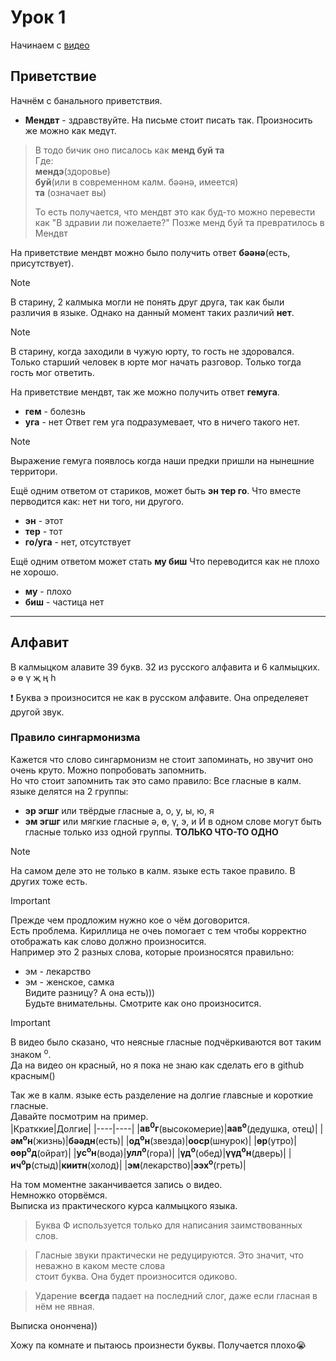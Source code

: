 # Урок 1

Начинаем с [видео](https://www.youtube.com/watch?v=xM9x9oJ8Pko&list=PLl58IeyE9-HxTte9IRClUBbrvU_F9WG35&ab_channel=BumbaMediaholding)

## Приветствие
Начнём с банального приветствия.
- **Мендвт** - здравствуйте. 
На письме стоит писать так. Произносить же можно как медүт.  

> В тодо бичик оно писалось как **менд буй та**  
> Где:  
**мендэ**(здоровье)  
**буй**(или в современном калм. бәәнә, имеется)  
**та** (означает вы) 
>
> То есть получается, что мендвт это как буд-то можно перевести как "В здравии ли пожелаете?" Позже менд буй та превратилось в Мендвт

На приветствие мендвт можно было получить ответ **бәәнә**(есть, присутствует).

> [!NOTE]  
> В старину, 2 калмыка могли не понять друг друга, так как были различия в языке. Однако на данный момент таких различий **нет**.

>[!NOTE]
>В старину, когда заходили в чужую юрту, то гость не здоровался. Только старший человек в юрте мог начать разговор. Только тогда гость мог ответить.

На приветствие мендвт, так же можно получить ответ **гемуга**.  
- **гем** - болезнь
- **уга** - нет
Ответ гем уга подразумевает, что в ничего такого нет.  

> [!NOTE]  
> Выражение гемуга появлось когда наши предки пришли на нынешние территори.  

Ещё одним ответом от стариков, может быть **эн тер го**. Что вместе перводится как: нет ни того, ни другого.
- **эн** - этот
- **тер** - тот
- **го/уга** - нет, отсутствует  

Ещё одним ответом может стать **му биш** Что переводится как не плохо не хорошо.
- **му** - плохо
- **биш** - частица нет   

___

## Алфавит

В калмыцком алавите 39 букв. 32 из русского алфавита и 6 калмыцких.  
ә ө ү җ ң һ

:heavy_exclamation_mark: Буква э произносится не как в русском алфавите. Она определеяет другой звук.  

### Правило сингармонизма

Кажется что слово сингармонизм не стоит запоминать, но звучит оно очень круто. Можно попробовать запомнить.  
Но что стоит запомнить так это само правило:
Все гласные в калм. языке делятся на 2 группы:
- **эр эгшг** или твёрдые гласные а, о, у, ы, ю, я
- **эм эгшг** или мягкие гласные ә, ө, ү, э, и
И в одном слове могут быть гласные только изз одной группы. **ТОЛЬКО ЧТО-ТО ОДНО**  

> [!NOTE]
> На самом деле это не только в калм. языке есть такое правило. В других тоже есть.

> [!IMPORTANT]
> Прежде чем продложим нужно кое о чём договорится.  
> Есть проблема. Кириллица не очеь помогает с тем чтобы корректно отображать как слово должно произносится.  
> Например это 2 разных слова, которые произносятся правильно:
> - эм \- лекарство
> - эм \- женское, самка  
> Видите разницу? А она есть\)\)\)  
> Будьте внимательны. Смотрите как оно произносится.


> [!IMPORTANT]
> В видео было сказано, что неясные гласные подчёркиваются вот таким знаком <sup>o</sup>.  
> Да на видео он красный, но я пока не знаю как сделать его в github красным\(\)  

Так же в калм. языке есть разделение на долгие главсные и короткие гласные.  
Давайте посмотрим на пример.  
|Кратккие|Долгие|
|----|----|
|**ав<sup>0</sup>г**(высокомерие)|**аав<sup>o</sup>**(дедушка, отец)|
|**әм<sup>o</sup>н**(жизнь)|**бәәдн**(есть)|
|**од<sup>o</sup>н**(звезда)|**ооср**(шнурок)|
|**өр**(утро)|**өөр<sup>o</sup>д**(ойрат)|
|**ус<sup>o</sup>н**(вода)|**улл<sup>o</sup>**(гора)|
|**үд<sup>o</sup>**(обед)|**үүд<sup>o</sup>н**(дверь)|
|**ич<sup>o</sup>р**(стыд)|**киитн**(холод)|
|**эм**(лекарство)|**ээх<sup>o</sup>**(греть)|

На том моментне заканчивается запись о видео.  
Немножко оторвёмся.  
Выписка из практического курса калмыцкого языка.  

> Буква Ф используется только для написания заимствованных слов.

> Гласные звуки практически не редуцируются. Это значит, что неважно в каком месте слова  
> стоит буква. Она будет произносится одиково.

> Ударение **всегда** падает на последний слог, даже если гласная в нём не явная.

Выписка онончена\)\)  

Хожу па комнате и пытаюсь произнести буквы. Получается плохо:sob: